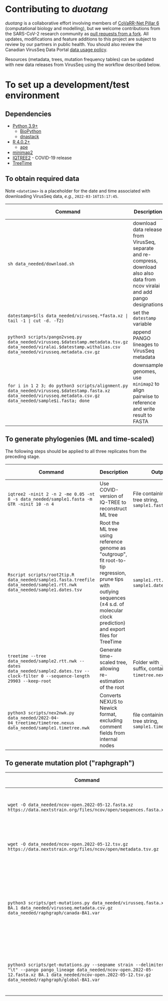 # Contributing to *duotang*

*duotang* is a collaborative effort involving members of [CoVaRR-Net Pillar 6](https://covarrnet.ca/our-team/#pillar-6) (computational biology and modelling), but we welcome contributions from the SARS-CoV-2 research community as [pull requests from a fork](https://docs.github.com/en/pull-requests/collaborating-with-pull-requests/proposing-changes-to-your-work-with-pull-requests/creating-a-pull-request-from-a-fork).
All updates, modifications and feature additions to this project are subject to review by our partners in public health.
You should also review the Canadian VirusSeq Data Portal [data usage policy](https://virusseq-dataportal.ca/acknowledgements).

Resources (metadata, trees, mutation frequency tables) can be updated with new data releases from VirusSeq using the workflow described below.



# To set up a development/test environment

## Dependencies
* [Python 3.9+](https://www.python.org/downloads/)
  * [BioPython](https://biopython.org/)
  * [dnastack](https://docs.viral.ai/analysis/)
* [R 4.0.2+](https://cran.r-project.org/)
  * [ape](https://cran.r-project.org/web/packages/ape/index.html)
* [minimap2](https://github.com/lh3/minimap2)
* [IQTREE2](http://www.iqtree.org/) - COVID-19 release
* [TreeTime](https://github.com/neherlab/treetime)

## To obtain required data

Note `<datetime>` is a placeholder for the date and time associated with downloading VirusSeq data, *e.g.*, `2022-03-16T15:17:45`.

| Command | Description | Outputs | Expected time |
|---------|-------------|---------|---------------|
| `sh data_needed/download.sh` |  download data release from VirusSeq, separate and re-compress, download also also data from ncov viralai and add pango designations | `ncov-open.$datestamp.fasta.xz`     `viralai.$datestamp.withalias.csv`     `virusseq.$datestamp.fasta.xz`     `ncov-open.$datestamp.withalias.tsv.gz`     `virusseq.$datestamp.metadata.tsv.gz` |  ~ 20 minutes |
| `datestamp=$(ls data_needed/virusseq.*fasta.xz \| tail -1 \| cut -d. -f2)` | set the `datestamp` variable | | 1 second |
  | `python3 scripts/pango2vseq.py data_needed/virusseq.$datestamp.metadata.tsv.gz data_needed/viralai.$datestamp.withalias.csv data_needed/virusseq.metadata.csv.gz` | append PANGO lineages to VirusSeq metadata | `virusseq.metadata.csv.gz` | 10 seconds |
| `for i in 1 2 3; do python3 scripts/alignment.py data_needed/virusseq.$datestamp.fasta.xz data_needed/virusseq.metadata.csv.gz data_needed/sample$i.fasta; done` | downsample genomes, use `minimap2` to align pairwise to reference and write result to FASTA | `sample1.fasta` `sample2.fasta` `sample3.fasta` | ~2 minutes |


## To generate phylogenies (ML and time-scaled)

The following steps should be applied to all three replicates from the preceding stage.

| Command | Description | Outputs | Expected time |
|---------|-------------|---------|---------------|
| `iqtree2 -ninit 2 -n 2 -me 0.05 -nt 8 -s data_needed/sample1.fasta -m GTR -ninit 10 -n 4` | Use COVID-version of IQ-TREE to reconstruct ML tree | File containing Newick tree string, `sample1.fasta.treefile` | ~1 hour each |
| `Rscript scripts/root2tip.R data_needed/sample1.fasta.treefile data_needed/sample1.rtt.nwk data_needed/sample1.dates.tsv` | Root the ML tree using reference genome as "outgroup", fit root-to-tip regression, prune tips with outlying sequences (±4 s.d. of molecular clock prediction) and export files for TreeTime | `sample1.rtt.nwk` and `sample1.dates.tsv` | ~1 minute |
| `treetime --tree data_needed/sample2.rtt.nwk --dates data_needed/sample2.dates.tsv --clock-filter 0 --sequence-length 29903 --keep-root` | Generate time-scaled tree, allowing re-estimation of the root | Folder with `_treetime` suffix, containing `timetree.nexus` file | ~10 minutes |
| `python3 scripts/nex2nwk.py data_needed/2022-04-04_treetime/timetree.nexus data_needed/sample1.timetree.nwk` | Converts NEXUS to Newick format, excluding comment fields from internal nodes | file containing Newick tree string, `sample1.timetree.nwk` | ~5 minutes |

## To generate mutation plot ("raphgraph")

| Command | Description | Outputs | Expected time |
|---------|-------------|---------|---------------|
| `wget -O data_needed/ncov-open.2022-05-12.fasta.xz https://data.nextstrain.org/files/ncov/open/sequences.fasta.xz` | retrieve Genbank sequences from NextStrain (about 1GB) | xz-compressed FASTA file | ~2 minutes |
| `wget -O data_needed/ncov-open.2022-05-12.tsv.gz https://data.nextstrain.org/files/ncov/open/metadata.tsv.gz` | retrieve Genbank metadata from NextStrain (about 500 MB) | gzip-compressed TSV file | ~1 minute |
| `python3 scripts/get-mutations.py data_needed/virusseq.fasta.xz BA.1 data_needed/virusseq.metadata.csv.gz data_needed/raphgraph/canada-BA1.var` | Generate a frequency table of nucleotides at all positions for Canadian genomes of user-specified lineage, aligned against the reference | `canada-BA1.var` | ~1 minute |
| `python3 scripts/get-mutations.py --seqname strain --delimiter "\t" --pango pango_lineage data_needed/ncov-open.2022-05-12.fasta.xz BA.1 data_needed/ncov-open.2022-05-12.tsv.gz data_needed/raphgraph/global-BA1.var` | Generate the corresponding nucleotide frequency table for global data set | `global-BA1.var` |  |
